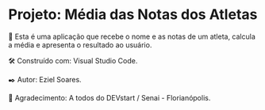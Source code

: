 # Projeto: Média das Notas dos Atletas
🚀 Esta é uma aplicação que recebe o nome e as notas de um atleta, calcula a média e apresenta o resultado ao usuário. 

🛠️ Construído com: Visual Studio Code.

✒️ Autor: Eziel Soares.

🎁 Agradecimento: A todos do DEVstart / Senai - Florianópolis.



